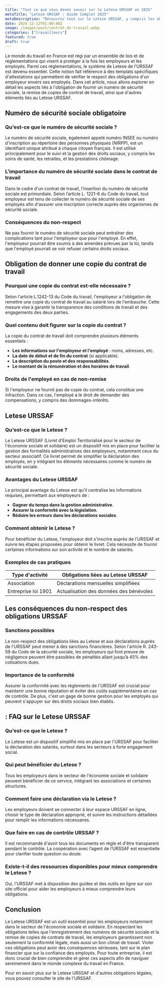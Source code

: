 ```yaml
---
title: "Tout ce que vous devez savoir sur le Letese URSSAF en 2025"
metaTitle: "Letese URSSAF : Guide Complet 2025"
metaDescription: "Découvrez tout sur le Letese URSSAF, y compris les obligations des employeurs et des travailleurs en 2025."
date: 2024-12-12T01:00:00Z
image: /images/post/contrat-de-travail.webp
categories: ["travailleurs"]
featured: true
draft: true
---
```


Le monde du travail en France est régi par un ensemble de lois et de réglementations qui visent à protéger à la fois les employeurs et les employés. Parmi ces réglementations, le système de Letese de l'URSSAF est devenu essentiel. Cette notion fait référence à des templats spécifiques d'attestations qui permettent de vérifier le respect des obligations d'un employeur envers ses employés. Dans cet article, nous allons explorer en détail les aspects liés à l'obligation de fournir un numéro de sécurité sociale, la remise de copies de contrat de travail, ainsi que d'autres éléments liés au Letese URSSAF.

## Numéro de sécurité sociale obligatoire

### Qu'est-ce que le numéro de sécurité sociale ?

Le numéro de sécurité sociale, également appelé numéro INSEE ou numéro d'inscription au répertoire des personnes physiques (NIRPP), est un identifiant unique attribué à chaque citoyen français. Il est utilisé principalement pour le suivi et la gestion des droits sociaux, y compris les soins de santé, les retraites, et les prestations chômage. 

### L'importance du numéro de sécurité sociale dans le contrat de travail

Dans le cadre d'un contrat de travail, l’insertion du numéro de sécurité sociale est primordiale. Selon l’article L. 1221-6 du Code du travail, tout employeur est tenu de collecter le numéro de sécurité sociale de ses employés afin d'assurer une inscription correcte auprès des organismes de sécurité sociale.

### Conséquences du non-respect

Ne pas fournir le numéro de sécurité sociale peut entraîner des complications tant pour l'employeur que pour l'employé. En effet, l'employeur pourrait être soumis à des amendes prévues par la loi, tandis que l'employé pourrait se voir refuser certains droits sociaux. 

## Obligation de donner une copie du contrat de travail

### Pourquoi une copie du contrat est-elle nécessaire ?

Selon l'article L.1242-13 du Code du travail, l'employeur a l'obligation de remettre une copie du contrat de travail au salarié lors de l'embauche. Cette mesure vise à garantir la transparence des conditions de travail et des engagements des deux parties.

### Quel contenu doit figurer sur la copie du contrat ?

La copie du contrat de travail doit comprendre plusieurs éléments essentiels :
- **Les informations sur l'employeur et l'employé** : noms, adresses, etc.
- **La date de début et de fin du contrat** (si applicable).
- **La description du poste et des responsabilités**.
- **Le montant de la rémunération et des horaires de travail**.
  
### Droits de l'employé en cas de non-remise

Si l'employeur ne fournit pas de copie du contrat, cela constitue une infraction. Dans ce cas, l'employé a le droit de demander des compensations, y compris des dommages-intérêts. 

## Letese URSSAF

### Qu'est-ce que le Letese ?

Le Letese URSSAF (Livret d'Emploi Territorialisé pour le secteur de l'économie sociale et solidaire) est un dispositif mis en place pour faciliter la gestion des formalités administratives des employeurs, notamment ceux du secteur associatif. Ce livret permet de simplifier la déclaration des employés, en y intégrant les éléments nécessaires comme le numéro de sécurité sociale.

### Avantages du Letese URSSAF

Le principal avantage du Letese est qu'il centralise les informations requises, permettant aux employeurs de :
- **Gagner du temps dans la gestion administrative**.
- **Assurer la conformité avec la législation**.
- **Réduire les erreurs dans les déclarations sociales**.

### Comment obtenir le Letese ?

Pour bénéficier du Letese, l'employeur doit s'inscrire auprès de l'URSSAF et suivre les étapes proposées pour obtenir le livret. Cela nécessite de fournir certaines informations sur son activité et le nombre de salariés.

### Exemples de cas pratiques

| Type d'activité | Obligations liées au Letese URSSAF |
|-----------------|------------------------------------|
| Association     | Déclarations mensuelles simplifiées |
| Entreprise loi 1901 | Actualisation des données des bénévoles |

##  Les conséquences du non-respect des obligations URSSAF

### Sanctions possibles

Le non-respect des obligations liées au Letese et aux déclarations auprès de l'URSSAF peut mener à des sanctions financières. Selon l'article R. 243-59 du Code de la sécurité sociale, les employeurs qui font preuve de négligence peuvent être passibles de pénalités allant jusqu’à 45% des cotisations dues.

### Importance de la conformité

Assurer la conformité avec les règlements de l'URSSAF est crucial pour maintenir une bonne réputation et éviter des coûts supplémentaires en cas de contrôle. De plus, c'est un gage de bonne gestion pour les employés qui peuvent s'appuyer sur des droits sociaux bien établis.

##  : FAQ sur le Letese URSSAF

### Qu'est-ce que le Letese ?

Le Letese est un dispositif simplifié mis en place par l'URSSAF pour faciliter la déclaration des salariés, surtout dans les secteurs à forte engagement social.

### Qui peut bénéficier du Letese ?

Tous les employeurs dans le secteur de l'économie sociale et solidaire peuvent bénéficier de ce service, intégrant les associations et certaines structures.

### Comment faire une déclaration via le Letese ?

Les employeurs doivent se connecter à leur espace URSSAF en ligne, choisir le type de déclaration approprié, et suivre les instructions détaillées pour remplir les informations nécessaires.

### Que faire en cas de contrôle URSSAF ?

Il est recommandé d'avoir tous les documents en règle et d'être transparent pendant le contrôle. La coopération avec l’agent de l’URSSAF est essentielle pour clarifier toute question ou doute.

### Existe-t-il des ressources disponibles pour mieux comprendre le Letese ?

Oui, l’URSSAF met à disposition des guides et des outils en ligne sur son site officiel pour aider les employeurs à mieux comprendre leurs obligations.

## Conclusion

Le Letese URSSAF est un outil essentiel pour les employeurs notamment dans le secteur de l'économie sociale et solidaire. En respectant les obligations telles que l'enregistrement des numéros de sécurité sociale et la remise de copies de contrats de travail, les employeurs garantissent non seulement la conformité légale, mais aussi un bon climat de travail. Violer ces obligations peut avoir des conséquences sérieuses, tant sur le plan financier que sur la confiance des employés. Pour toute entreprise, il est donc crucial de bien comprendre et gérer ces aspects afin de naviguer sereinement dans le monde complexe du travail en France.

Pour en savoir plus sur le Letese URSSAF et d'autres obligations légales, vous pouvez consulter le site de l'URSSAF.